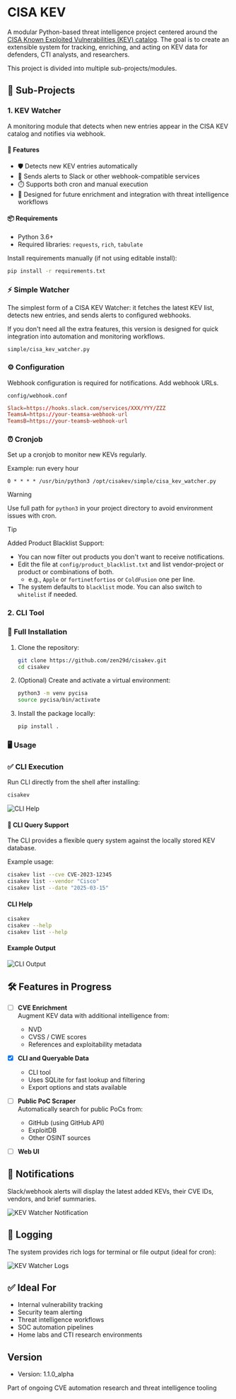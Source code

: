 


# CISA KEV

A modular Python-based threat intelligence project centered around the [CISA Known Exploited Vulnerabilities (KEV) catalog](https://www.cisa.gov/known-exploited-vulnerabilities-catalog). The goal is to create an extensible system for tracking, enriching, and acting on KEV data for defenders, CTI analysts, and researchers.

This project is divided into multiple sub-projects/modules.


## 🧩 Sub-Projects

### 1. KEV Watcher

A monitoring module that detects when new entries appear in the CISA KEV catalog and notifies via webhook.

#### 🔧 Features

- 🛡️ Detects new KEV entries automatically
- 🔔 Sends alerts to Slack or other webhook-compatible services
- ⏱️ Supports both cron and manual execution
- 🧠 Designed for future enrichment and integration with threat intelligence workflows

#### 📦 Requirements

- Python 3.6+
- Required libraries: `requests`, `rich`, `tabulate`

Install requirements manually (if not using editable install):

```bash
pip install -r requirements.txt
```

### ⚡ Simple Watcher

The simplest form of a CISA KEV Watcher: it fetches the latest KEV list, detects new entries, and sends alerts to configured webhooks.

If you don't need all the extra features, this version is designed for quick integration into automation and monitoring workflows.

```
simple/cisa_kev_watcher.py
```


### ⚙️ Configuration

Webhook configuration is required for notifications. Add webhook URLs.

`config/webhook.conf`

```conf
Slack=https://hooks.slack.com/services/XXX/YYY/ZZZ
TeamsA=https://your-teamsa-webhook-url
TeamsB=https://your-teamsb-webhook-url
```


### ⏰ Cronjob

Set up a cronjob to monitor new KEVs regularly.

Example: run every hour

```cron
0 * * * * /usr/bin/python3 /opt/cisakev/simple/cisa_kev_watcher.py
```
> [!WARNING]
> Use full path for `python3` in your project directory to avoid environment issues with cron.

> [!TIP]
> Added Product Blacklist Support:
> - You can now filter out products you don't want to receive notifications.
> - Edit the file at `config/product_blacklist.txt` and list vendor-project or product or combinations of both. 
>   - e.g., `Apple` or `fortinetfortios` or `ColdFusion` one per line.
> - The system defaults to `blacklist` mode. You can also switch to `whitelist` if needed.




### 2. CLI Tool
### 🚀 Full Installation

1. Clone the repository:
   ```bash
   git clone https://github.com/zen29d/cisakev.git
   cd cisakev
   ```

2. (Optional) Create and activate a virtual environment:
   ```bash
   python3 -m venv pycisa
   source pycisa/bin/activate
   ```

3. Install the package locally:
   ```bash
   pip install .
   ```


### 🖥️ Usage

### ✅ CLI Execution

Run CLI directly from the shell after installing:

```bash
cisakev
```

![CLI Help](media/cli_help.png)



#### 🔎 CLI Query Support

The CLI provides a flexible query system against the locally stored KEV database.

Example usage:

```bash
cisakev list --cve CVE-2023-12345
cisakev list --vendor "Cisco"
cisakev list --date "2025-03-15"
```

#### CLI Help

```bash
cisakev
cisakev --help
cisakev list --help
```


#### Example Output

![CLI Output](media/cli_list.png)



## 🛠️ Features in Progress

- [ ] **CVE Enrichment**  
  Augment KEV data with additional intelligence from:
  - NVD
  - CVSS / CWE scores
  - References and exploitability metadata

- [x] **CLI and Queryable Data**
  - CLI tool
  - Uses SQLite for fast lookup and filtering
  - Export options and stats available

- [ ] **Public PoC Scraper**  
  Automatically search for public PoCs from:
  - GitHub (using GitHub API)
  - ExploitDB
  - Other OSINT sources

- [ ] **Web UI**


## 🔔 Notifications

Slack/webhook alerts will display the latest added KEVs, their CVE IDs, vendors, and brief summaries.

![KEV Watcher Notification](media/slack_notification.png)



## 📝 Logging

The system provides rich logs for terminal or file output (ideal for cron):

![KEV Watcher Logs](media/logs.png)



## ✅ Ideal For

- Internal vulnerability tracking
- Security team alerting
- Threat intelligence workflows
- SOC automation pipelines
- Home labs and CTI research environments

## Version

- Version: 1.1.0_alpha

Part of ongoing CVE automation research and threat intelligence tooling
